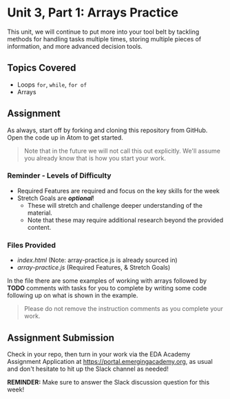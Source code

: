 # Unit 3, Part 1: Arrays Practice

This unit, we will continue to put more into your tool belt by tackling methods for handling tasks multiple times, storing multiple pieces of information, and more advanced decision tools.

## Topics Covered

- Loops `for`, `while`, `for of`
- Arrays

## Assignment

As always, start off by forking and cloning this repository from GitHub. Open the code up in Atom to get started.

> Note that in the future we will not call this out explicitly. We'll assume you already know that is how you start your work.

### Reminder - Levels of Difficulty

- Required Features are required and focus on the key skills for the week
- Stretch Goals are **_optional_**!
  - These will stretch and challenge deeper understanding of the material.
  - Note that these may require additional research beyond the provided content.

### Files Provided

- _index.html_ (Note: array-practice.js is already sourced in)
- _array-practice.js_ (Required Features, & Stretch Goals)

In the file there are some examples of working with arrays followed by **TODO** comments with tasks for you to complete by writing some code following up on what is shown in the example.

> Please do not remove the instruction comments as you complete your work.

## Assignment Submission

Check in your repo, then turn in your work via the EDA Academy Assignment Application at https://portal.emergingacademy.org, as usual and don't hesitate to hit up the Slack channel as needed!

**REMINDER:** Make sure to answer the Slack discussion question for this week!

